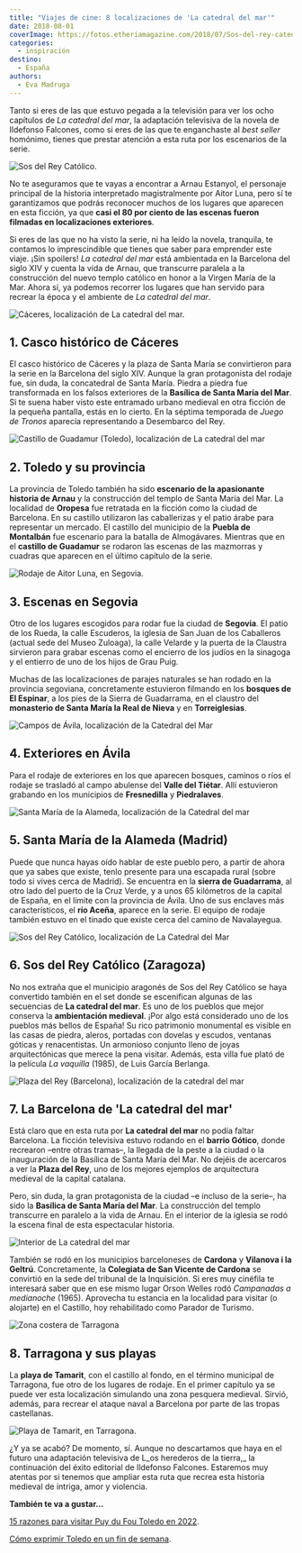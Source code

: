 ```yaml
---
title: "Viajes de cine: 8 localizaciones de 'La catedral del mar'"
date: 2018-08-01
coverImage: https://fotos.etheriamagazine.com/2018/07/Sos-del-rey-catedral-del-mar-e1578147637875.jpg
categories: 
  - inspiración
destino: 
  - España
authors: 
  - Eva Madruga
---
```


Tanto si eres de las que estuvo pegada a la televisión para ver los ocho capítulos de 
_La catedral del mar_, la adaptación televisiva de la novela de Ildefonso Falcones, como 
si eres de las que te enganchaste al _best seller_ homónimo, tienes que prestar atención 
a esta ruta por los escenarios de la serie. 

![Sos del Rey Católico.](https://fotos.etheriamagazine.com/2018/07/Sos-del-rey-catedral-del-mar.jpg "Sos del Rey Católico. © LCM/A3")

No te aseguramos que te vayas a encontrar a Arnau Estanyol, el personaje principal de la 
historia interpretado magistralmente por Aitor Luna, pero sí te garantizamos que podrás 
reconocer muchos de los lugares que aparecen en esta ficción, ya que **casi el 80 por 
ciento de las escenas fueron filmadas en localizaciones exteriores**. 

Si eres de las que no ha visto la serie, ni ha leído la novela, tranquila, te contamos 
lo imprescindible que tienes que saber para emprender este viaje. ¡Sin spoilers! _La 
catedral del mar_ está ambientada en la Barcelona del siglo XIV y cuenta la vida de 
Arnau, que transcurre paralela a la construcción del nuevo templo católico en honor a la 
Virgen María de la Mar. Ahora sí, ya podemos recorrer los lugares que han servido para 
recrear la época y el ambiente de _La catedral del mar_. 

![Cáceres, localización de La catedral del mar.](https://fotos.etheriamagazine.com/2018/07/Catedral-del-mar-Caceres.jpg "Cáceres, localización de La catedral del mar. © LCM/A3")

## 1\. Casco histórico de Cáceres

El casco histórico de Cáceres y la plaza de Santa María se convirtieron para la serie en 
la Barcelona del siglo XIV. Aunque la gran protagonista del rodaje fue, sin duda, la 
concatedral de Santa María. Piedra a piedra fue transformada en los falsos exteriores de 
la **Basílica de Santa María del Mar**. Si te suena haber visto este entramado urbano 
medieval en otra ficción de la pequeña pantalla, estás en lo cierto. En la séptima 
temporada de _Juego de Tronos_ aparecía representando a Desembarco del Rey. 

![Castillo de Guadamur (Toledo), localización de La catedral del mar](https://fotos.etheriamagazine.com/2018/07/Castillo-Guadamur-Toledo-viajes-cine.jpg "Castillo de Guadamur (Toledo). © LCM/A3")

## 2\. Toledo y su provincia

La provincia de Toledo también ha sido **escenario de la apasionante historia de Arnau** 
y la construcción del templo de Santa María del Mar. La localidad de **Oropesa** fue 
retratada en la ficción como la ciudad de Barcelona. En su castillo utilizaron las 
caballerizas y el patio árabe para representar un mercado. El castillo del municipio de 
la **Puebla de Montalbán** fue escenario para la batalla de Almogávares. Mientras que en 
el **castillo de Guadamur** se rodaron las escenas de las mazmorras y cuadras que 
aparecen en el último capítulo de la serie. 

![Rodaje de Aitor Luna, en Segovia.](https://fotos.etheriamagazine.com/2018/07/rodaje-Aitor-luna-Segovia.jpg "Rodaje de Aitor Luna, en Segovia. © Segovia Film Office")

## 3\. Escenas en Segovia

Otro de los lugares escogidos para rodar fue la ciudad de **Segovia**. El patio de los 
Rueda, la calle Escuderos, la iglesia de San Juan de los Caballeros (actual sede del 
Museo Zuloaga), la calle Velarde y la puerta de la Claustra sirvieron para grabar 
escenas como el encierro de los judíos en la sinagoga y el entierro de uno de los hijos 
de Grau Puig. 

Muchas de las localizaciones de parajes naturales se han rodado en la provincia 
segoviana, concretamente estuvieron filmando en los **bosques de El Espinar**, a los 
pies de la Sierra de Guadarrama, en el claustro del **monasterio de Santa María la Real 
de Nieva** y en **Torreiglesias**. 

![Campos de Ávila, localización de la Catedral del Mar](https://fotos.etheriamagazine.com/2018/07/La-Catedral-del-Mar-avila.jpg "Campos de Ávila. © Javier de Agustín")

## 4\. Exteriores en Ávila

Para el rodaje de exteriores en los que aparecen bosques, caminos o ríos el rodaje se 
trasladó al campo abulense del **Valle del Tiétar**. Allí estuvieron grabando en los 
municipios de **Fresnedilla** y **Piedralaves**. 

![Santa María de la Alameda, localización de la Catedral del mar](https://fotos.etheriamagazine.com/2018/07/La-catedral-del-mar-santa-maria-alameda-1.jpg "Santa María de la Alameda. © Javier de Agustín")

## 5\. Santa María de la Alameda (Madrid)

Puede que nunca hayas oído hablar de este pueblo pero, a partir de ahora que ya sabes 
que existe, tenlo presente para una escapada rural (sobre todo si vives cerca de 
Madrid). Se encuentra en la **sierra de Guadarrama**, al otro lado del puerto de la Cruz 
Verde, y a unos 65 kilómetros de la capital de España, en el límite con la provincia de 
Ávila. Uno de sus enclaves más característicos, el **río Aceña**, aparece en la serie. 
El equipo de rodaje también estuvo en el tinado que existe cerca del camino de 
Navalayegua. 

![Sos del Rey Católico, localización de La Catedral del Mar](https://fotos.etheriamagazine.com/2018/07/catedral-mar-sos-del-rey-catolico.jpg "Sos del Rey Católico. © LCM/A3")

## 6\. Sos del Rey Católico (Zaragoza)

No nos extraña que el municipio aragonés de Sos del Rey Católico se haya convertido 
también en el set donde se escenifican algunas de las secuencias de __La catedral del 
mar__. Es uno de los pueblos que mejor conserva la **ambientación medieval**. ¡Por algo 
está considerado uno de los pueblos más bellos de España! Su rico patrimonio monumental 
es visible en las casas de piedra, aleros, portadas con dovelas y escudos, ventanas 
góticas y renacentistas. Un armonioso conjunto lleno de joyas arquitectónicas que merece 
la pena visitar. Además, esta villa fue plató de la película _La vaquilla_ (1985), de 
Luis García Berlanga. 

![Plaza del Rey (Barcelona), localización de la catedral del mar](https://fotos.etheriamagazine.com/2018/07/catedral-mar-Plaza-del-Rey-Barcelona.jpg "Plaza del Rey (Barcelona). © LCM/A3")

## 7\. La Barcelona de 'La catedral del mar'

Está claro que en esta ruta por __La catedral del mar__ no podía faltar Barcelona. La 
ficción televisiva estuvo rodando en el **barrio Gótico**, donde recrearon –entre otras 
tramas–, la llegada de la peste a la ciudad o la inauguración de la Basílica de Santa 
María del Mar. No dejéis de acercaros a ver la **Plaza del Rey**, uno de los mejores 
ejemplos de arquitectura medieval de la capital catalana. 

Pero, sin duda, la gran protagonista de la ciudad –e incluso de la serie–, ha sido la 
**Basílica de Santa María del Mar**. La construcción del templo transcurre en paralelo a 
la vida de Arnau. En el interior de la iglesia se rodó la escena final de esta 
espectacular historia. 

![Interior de La catedral del mar](https://fotos.etheriamagazine.com/2018/07/Catedral-del-mar-ruta-de-cine.jpg "La catedral del mar. © LCDM/A3")

También se rodó en los municipios barceloneses de **Cardona** y **Vilanova i la 
Geltrú**. Concretamente, la **Colegiata de San Vicente de Cardona** se convirtió en la 
sede del tribunal de la Inquisición. Si eres muy cinéfila te interesará saber que en ese 
mismo lugar Orson Welles rodó _Campanadas a medianoche_ (1965). Aprovecha tu estancia en 
la localidad para visitar (o alojarte) en el Castillo, hoy rehabilitado como Parador de 
Turismo. 

![Zona costera de Tarragona](https://fotos.etheriamagazine.com/2018/07/Tarragona-catedral-del-mar.jpg "Tarragona. © LCDM/A3")

## 8\. Tarragona y sus playas

La **playa de Tamarit**, con el castillo al fondo, en el término municipal de Tarragona, 
fue otro de los lugares de rodaje. En el primer capítulo ya se puede ver esta 
localización simulando una zona pesquera medieval. Sirvió, además, para recrear el 
ataque naval a Barcelona por parte de las tropas castellanas. 

![Playa de Tamarit, en Tarragona.](https://fotos.etheriamagazine.com/2018/07/Playas-Tamarit-Tarragona-catedral-mar.jpg "Playa de Tamarit, en Tarragona. © LCDM/A3")

¿Y ya se acabó? De momento, sí. Aunque no descartamos que haya en el futuro una 
adaptación televisiva de L_os herederos de la tierra,_ la continuación del éxito 
editorial de Ildefonso Falcones. Estaremos muy atentas por si tenemos que ampliar esta 
ruta que recrea esta historia medieval de intriga, amor y violencia. 

**También te va a gustar...** 

[15 razones para visitar Puy du Fou Toledo en 
2022](https://etheriamagazine.com/2022/04/06/15-razones-para-visitar-puy-du-fou-toledo-en-2022/). 

[Cómo exprimir Toledo en un fin de 
semana](https://etheriamagazine.com/2022/02/28/que-ver-en-toledo/).
